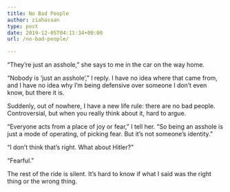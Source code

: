 ```yaml
---
title: No Bad People
author: ziahassan
type: post
date: 2019-12-05T04:11:34+00:00
url: /no-bad-people/

---
```

“They’re just an asshole,” she says to me in the car on the way home.

“Nobody is &#8216;just an asshole&#8217;,” I reply. I have no idea where that came from, and I have no idea why I’m being defensive over someone I don’t even know, but there it is.

Suddenly, out of nowhere, I have a new life rule: there are no bad people. Controversial, but when you really think about it, hard to argue.

“Everyone acts from a place of joy or fear,” I tell her. “So being an asshole is just a mode of operating, of picking fear. But it&#8217;s not someone’s identity.&#8221;

“I don’t think that’s right. What about Hitler?&#8221;

“Fearful.”

The rest of the ride is silent. It’s hard to know if what I said was the right thing or the wrong thing.

 
